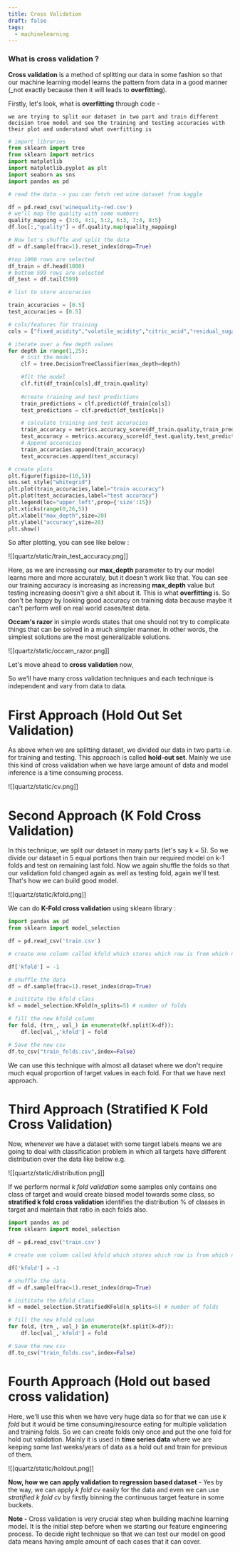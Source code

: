 ```yaml
---
title: Cross Validation
draft: false
tags:
  - machinelearning
---
```


### What is cross validation ?

**Cross validation** is a method of splitting our data in some fashion so that our machine learning model learns the pattern from data in a good manner (_not exactly because then it will leads to **overfitting**). 

Firstly, let's look, what is **overfitting** through code - 

`we are trying to split our dataset in two part and train different decision tree model and see the training and testing accuracies with their plot and understand what overfitting is `

```python
# import libraries
from sklearn import tree
from sklearn import metrics
import matplotlib
import matplotlib.pyplot as plt
import seaborn as sns
import pandas as pd

# read the data -> you can fetch red wine dataset from kaggle

df = pd.read_csv('winequality-red.csv')
# we'll map the quality with some numbers
quality_mapping = {3:0, 4:1, 5:2, 6:3, 7:4, 8:5}
df.loc[:,"quality"] = df.quality.map(quality_mapping)

# Now let's shuffle and split the data
df = df.sample(frac=1).reset_index(drop=True)

#top 1000 rows are selected
df_train = df.head(1000)
# bottom 599 rows are selected
df_test = df.tail(599)

# list to store accuracies

train_accuracies = [0.5]
test_accuracies = [0.5]

# cols/features for training 
cols = ["fixed_acidity","volatile_acidity","citric_acid","residual_sugar","chlorides","free sulfur dioxide","total sulfur dioxide","density","pH","sulphates","alcohol"]

# iterate over a few depth values
for depth in range(1,25):
	# init the model
	clf = tree.DecisionTreeClassifier(max_depth=depth)

	#fit the model
	clf.fit(df_train[cols],df_train.quality)
	
	#create training and test predictions
	train_predictions = clf.predict(df_train[cols])
	test_predictions = clf.predict(df_test[cols])

	# calculate training and test accuracies
	train_accuracy = metrics.accuracy_score(df_train.quality,train_predictions)
	test_accuracy = metrics.accuracy_score(df_test.quality,test_predictions)
	# Append accuracies
	train_accuracies.append(train_accuracy)
	test_accuracies.append(test_accuracy)

# create plots 
plt.figure(figsize=(10,5))
sns.set_style("whitegrid")
plt.plot(train_accuracies,label="train accuracy")
plt.plot(test_accuracies,label="test accuracy")
plt.legend(loc="upper left",prop={'size':15})
plt.xticks(range(0,26,5))
plt.xlabel("max_depth",size=20)
plt.ylabel("accuracy",size=20)
plt.show()
```

So after plotting, you can see like below :

![[quartz/static/train_test_accuracy.png]]


Here, as we are increasing our **max_depth** parameter to try our model learns more and more accurately, but it doesn't work like that. You can see our training accuracy is increasing as increasing **max_depth** value but testing increasing doesn't give a shit about it. This is what **overfitting** is. So don't be happy by looking good accuracy on training data because maybe it can't perform well on real world cases/test data. 

**Occam's razor** in simple words states that one should not try to complicate things that can be solved in a much simpler manner. In other words, the simplest solutions are the most generalizable solutions.

![[quartz/static/occam_razor.png]]

Let's move ahead to **cross validation** now,

So we'll have many cross validation techniques and each technique is independent and vary from data to data.
# First Approach (Hold Out Set Validation)

As above when we are splitting dataset, we divided our data in two parts i.e. for training and testing. This approach is called **hold-out set**. Mainly we use this kind of cross validation when we have large amount of data and model inference is a time consuming process.

![[quartz/static/cv.png]]
# Second Approach (K Fold Cross Validation)

In this technique, we split our dataset in many parts (let's say k = 5). So we divide our dataset in 5 equal portions then train our required model on k-1 folds and test on remaining last fold. Now we again shuffle the folds so that our validation fold changed again as well as testing fold, again we'll test. That's how we can build good model.

![[quartz/static/kfold.png]]

We can do **K-Fold cross validation** using sklearn library :

```python
import pandas as pd
from sklearn import model_selection

df = pd.read_csv('train.csv')

# create one column called kfold which stores which row is from which number of fold

df['kfold'] = -1

# shuffle the data
df = df.sample(frac=1).reset_index(drop=True)

# inititate the kfold class 
kf = model_selection.KFold(n_splits=5) # number of folds

# fill the new kfold column
for fold, (trn_, val_) in enumerate(kf.split(X=df)):
	df.loc[val_,'kfold'] = fold

# Save the new csv
df.to_csv("train_folds.csv",index=False)
```

We can use this technique with almost all dataset where we don't require much equal proportion of target values in each fold. For that we have next approach.

# Third Approach (Stratified K Fold Cross Validation)

Now, whenever we have a dataset with some target labels means we are going to deal with classification problem in which all targets have different distribution over the data like below e.g.

![[quartz/static/distribution.png]]


If we perform normal _k fold validation_ some samples only contains one class of target and would create biased model towards some class, so **stratified k fold cross validation** identifies the distribution % of classes in target and maintain that ratio in each folds also.

```python
import pandas as pd
from sklearn import model_selection

df = pd.read_csv('train.csv')

# create one column called kfold which stores which row is from which number of fold

df['kfold'] = -1

# shuffle the data
df = df.sample(frac=1).reset_index(drop=True)

# inititate the kfold class 
kf = model_selection.StratifiedKFold(n_splits=5) # number of folds

# fill the new kfold column
for fold, (trn_, val_) in enumerate(kf.split(X=df)):
	df.loc[val_,'kfold'] = fold

# Save the new csv
df.to_csv("train_folds.csv",index=False)
```

# Fourth Approach (Hold out based cross validation)

Here, we'll use this when we have very huge data so for that we can use _k fold_ but it would be time consuming/resource eating for multiple validation and training folds. So we can create folds only once and put the one fold for hold out validation. Mainly it is used in **time series data** where we are keeping some last weeks/years of data as a hold out and train for previous of them.

![[quartz/static/holdout.png]]


**Now, how we can apply validation to regression based dataset** - Yes by the way, we can apply _k fold cv_ easily for the data and even we can use _stratified k fold cv_ by firstly binning the continuous target feature in some buckets. 

**Note -** Cross validation is very crucial step when building machine learning model. It is the initial step before when we starting our feature engineering process. To decide right technique so that we can test our model on good data means having ample amount of each cases that it can cover.